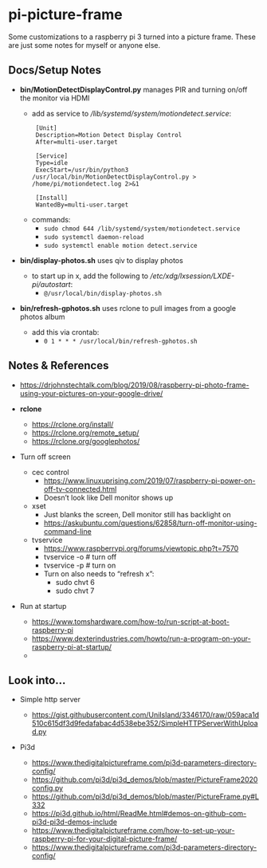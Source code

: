 # pi-picture-frame

Some customizations to a raspberry pi 3 turned into a picture frame. These are just some notes for myself or anyone else.

## Docs/Setup Notes
* **bin/MotionDetectDisplayControl.py** manages PIR and turning on/off the monitor via HDMI
  * add as service to */lib/systemd/system/motiondetect.service*:
    ```
     [Unit]
     Description=Motion Detect Display Control
     After=multi-user.target

     [Service]
     Type=idle
     ExecStart=/usr/bin/python3 /usr/local/bin/MotionDetectDisplayControl.py > /home/pi/motiondetect.log 2>&1

     [Install]
     WantedBy=multi-user.target
     ```
  * commands:
    * `sudo chmod 644 /lib/systemd/system/motiondetect.service`
    * `sudo systemctl daemon-reload`
    * `sudo systemctl enable motion detect.service`

* **bin/display-photos.sh** uses qiv to display photos
  * to start up in x, add the following to */etc/xdg/lxsession/LXDE-pi/autostart*:
    *  `@/usr/local/bin/display-photos.sh`

* **bin/refresh-gphotos.sh** uses rclone to pull images from a google photos album
  * add this via crontab:
    * `0 1 * * * /usr/local/bin/refresh-gphotos.sh`

## Notes & References
* https://drjohnstechtalk.com/blog/2019/08/raspberry-pi-photo-frame-using-your-pictures-on-your-google-drive/

* **rclone**
  * https://rclone.org/install/
  * https://rclone.org/remote_setup/
  * https://rclone.org/googlephotos/
  
* Turn off screen
  * cec control
    * https://www.linuxuprising.com/2019/07/raspberry-pi-power-on-off-tv-connected.html
    * Doesn’t look like Dell monitor shows up
  * xset 
    * Just blanks the screen, Dell monitor still has backlight on 
    * https://askubuntu.com/questions/62858/turn-off-monitor-using-command-line
  * tvservice
    * https://www.raspberrypi.org/forums/viewtopic.php?t=7570
    * tvservice -o  # turn off
    * tvservice -p  # turn on
    * Turn on also needs to “refresh x”:
      * sudo chvt 6
      * sudo chvt 7

* Run at startup
  * https://www.tomshardware.com/how-to/run-script-at-boot-raspberry-pi
  * https://www.dexterindustries.com/howto/run-a-program-on-your-raspberry-pi-at-startup/
  * 

## Look into...
* Simple http server
  * https://gist.githubusercontent.com/UniIsland/3346170/raw/059aca1d510c615df3d9fedafabac4d538ebe352/SimpleHTTPServerWithUpload.py

* Pi3d
  * https://www.thedigitalpictureframe.com/pi3d-parameters-directory-config/
  * https://github.com/pi3d/pi3d_demos/blob/master/PictureFrame2020config.py
  * https://github.com/pi3d/pi3d_demos/blob/master/PictureFrame.py#L332
  * https://pi3d.github.io/html/ReadMe.html#demos-on-github-com-pi3d-pi3d-demos-include
  * https://www.thedigitalpictureframe.com/how-to-set-up-your-raspberry-pi-for-your-digital-picture-frame/
  * https://www.thedigitalpictureframe.com/pi3d-parameters-directory-config/

